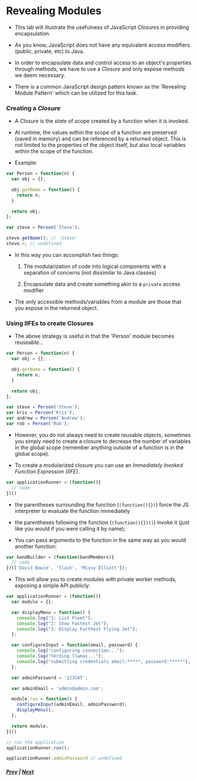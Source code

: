 # Revealing Modules

* This lab will illustrate the usefulness of JavaScript *Closures* in providing encapsulation.

* As you know, JavaScript does not have any equivalent access modifiers (public, private, etc) to Java.

* In order to encapsulate data and control access to an object's properties through methods, we have to use a *Closure* and only expose methods we deem necessary.

* There is a common JavaScript design pattern known as the 'Revealing Module Pattern' which can be utilized for this task.

### Creating a *Closure*

* A *Closure* is the *state* of scope created by a function when it is invoked.

* At runtime, the values within the scope of a function are preserved (saved in memory) and can be referenced by a returned object. This is not limited to the properties of the object itself, but also local variables within the scope of the function.

* Example:

```js
var Person = function(n) {
  var obj = {};

  obj.getName = function() {
    return n;
  }

  return obj;
};

var steve = Person('Steve');

steve.getName(); // 'Steve'
steve.n; // undefined
```

* In this way you can accomplish two things:

  1. The modularization of code into logical components with a separation of concerns (not dissimilar to Java classes)

  2. Encapsulate data and create something akin to a `private` access modifier

* The only accessible methods/variables from a module are those that you expose in the returned object.

### Using IIFEs to create Closures
* The above strategy is useful in that the 'Person' module becomes reuseable...

```js
var Person = function(n) {
  var obj = {};

  obj.getName = function() {
    return n;
  }

  return obj;
};

var steve = Person('Steve');
var kris = Person('Kris');
var andrew = Person('Andrew');
var rob = Person('Rob');
```

* However, you do not always need to create reusable objects, sometimes you simply need to create a closure to decrease the number of variables in the global scope (remember anything outside of a function is in the global scope).

* To create a modularized closure you can use an *Immediately Invoked Function Expression (IIFE)*.

```js
var applicationRunner = (function(){
  // code
})()
```

  * the parentheses surrounding the function (`(function(){})`) force the JS interpreter to evaluate the function immediately

  * the parentheses following the function (`(function(){})()`) invoke it (just like you would if you were calling it by name);

  * You can pass arguments to the function in the same way as you would another function:

```js
var bandBuilder = (function(bandMembers){
  // code
})(['David Bowie', 'Slash', 'Missy Elliott']);
```

* This will allow you to create modules with private worker methods, exposing a simple API publicly:

```js
var applicationRunner = (function(){
  var module = {};

  var displayMenu = function() {
    console.log("1: List Fleet");
    console.log("2: Show Fastest Jet");
    console.log("3: Display Furthest Flying Jet");
  };

  var configureInput = function(email, password) {
    console.log("configuring connection...");
    console.log("herding llamas...");
    console.log("submitting credentials email:*****, password:*****");
  };

  var adminPassword = '123CAT';

  var adminEmail = 'admin@admin.com';

  module.run = function() {
    configureInput(adminEmail, adminPassword);
    displayMenu();
  };

  return module;
})()

// run the application
applicationRunner.run();

applicationRunner.adminPassword // undefined
```

##### [Prev](../ch6/README.md) | [Next](../exercises/gameLogic)
